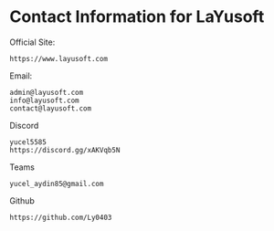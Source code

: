 # Contact Information for LaYusoft

Official Site:
```
https://www.layusoft.com
```

Email:
```
admin@layusoft.com
info@layusoft.com
contact@layusoft.com
```

Discord
```
yucel5585
https://discord.gg/xAKVqb5N
```

Teams
```
yucel_aydin85@gmail.com
```

Github
```
https://github.com/Ly0403
```